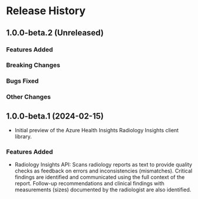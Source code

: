# Release History

## 1.0.0-beta.2 (Unreleased)

### Features Added

### Breaking Changes

### Bugs Fixed

### Other Changes

## 1.0.0-beta.1 (2024-02-15)

- Initial preview of the Azure Health Insights Radiology Insights client library.

### Features Added
* Radiology Insights API: Scans radiology reports as text to provide quality checks as feedback on errors and inconsistencies (mismatches). Critical findings are identified and communicated using the full context of the report. Follow-up recommendations and clinical findings with measurements (sizes) documented by the radiologist are also identified.
